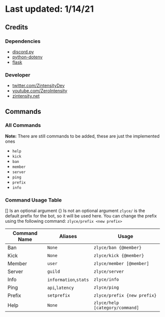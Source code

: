 # Last updated: 1/14/21

## Credits
### Dependencies
- [discord.py](https://pypi.org/project/discord.py/)
- [python-dotenv](https://pypi.org/project/python-dotenv/)
- [flask](https://pypi.org/project/flask/)

### Developer

- [twitter.com/ZintensityDev](https://twitter.com/ZintensityDev)
- [youtube.com/ZeroIntensity](https://youtube.com/ZeroIntensity)
- [zintensity.net](https://zintensity.net)

## Commands
### All Commands
**Note:** There are still commands to be added, these are just the implemented ones

- `help`
- `kick`
- `ban`
- `member`
- `server`
- `ping`
- `prefix`
- `info`

### Command Usage Table

[] Is an optional argument
{} Is not an optional argument
`zlyce/` is the default prefix for the bot, so it will be used here. You can change the prefix using the following command: `zlyce/prefix <new prefix>` 

|Command Name|Aliases|Usage|
|----|-----|-------|
|Ban|`None`|`zlyce/ban {@member}`|
|Kick|`None`|`zlyce/kick {@member}`|
|Member|`user`|`zlyce/member [@member]`|
|Server|`guild`|`zlyce/server`|
|Info|`information`,`stats`|`zlyce/info`|
|Ping|`api`,`latency`|`zlyce/ping`|
|Prefix|`setprefix`|`zlyce/prefix {new prefix}`|
|Help|`None`|`zlyce/help [category/command]`|

